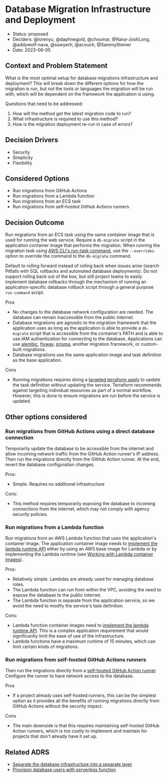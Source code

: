 # Database Migration Infrastructure and Deployment

- Status: proposed
- Deciders: @lorenyu, @daphnegold, @chouinar, @Nava-JoshLong, @addywolf-nava, @sawyerh, @acouch, @SammySteiner
- Date: 2023-06-05

## Context and Problem Statement

What is the most optimal setup for database migrations infrastructure and deployment?
This will break down the different options for how the migration is run, but not the
tools or languages the migration will be run with, which will be dependent on the framework the application is using.

Questions that need to be addressed:

1.  How will the method get the latest migration code to run?
2.  What infrastructure is required to use this method?
3.  How is the migration deployment re-run in case of errors?

## Decision Drivers

- Security
- Simplicity
- Flexibility

## Considered Options

- Run migrations from GitHub Actions
- Run migrations from a Lambda function
- Run migrations from an ECS task
- Run migrations from self-hosted GitHub Actions runners

## Decision Outcome

Run migrations from an ECS task using the same container image that is used for running the web service. Require a `db-migrate` script in the application container image that performs the migration. When running the migration task using [AWS CLI's run-task command](https://docs.aws.amazon.com/cli/latest/reference/ecs/run-task.html), use the `--overrides` option to override the command to the `db-migrate` command.

Default to rolling forward instead of rolling back when issues arise (search Pitfalls with SQL rollbacks and automated database deployments). Do not support rolling back out of the box, but still project teams to easily implement database rollbacks through the mechanism of running an application-specific database rollback script through a general purpose `run-command` script.

Pros

- No changes to the database network configuration are needed. The database can remain inaccessible from the public internet.
- Database migrations are agnostic to the migration framework that the application uses as long as the application is able to provide a `db-migrate` script that is accessible from the container's PATH and is able to use IAM authentication for connecting to the database. Applications can use [alembic](https://alembic.sqlalchemy.org/), [flyway](https://flywaydb.org/), [prisma](https://www.prisma.io/), another migration framework, or custom-built migrations.
- Database migrations use the same application image and task definition as the base application.

Cons

- Running migrations requires doing a [targeted terraform apply](https://developer.hashicorp.com/terraform/tutorials/state/resource-targeting) to update the task definition without updating the service. Terraform recommends against targeting individual resources as part of a normal workflow. However, this is done to ensure migrations are run before the service is updated.

## Other options considered

### Run migrations from GitHub Actions using a direct database connection

Temporarily update the database to be accessible from the internet and allow incoming network traffic from the GitHub Action runner's IP address. Then run the migrations directly from the GitHub Action runner. At the end, revert the database configuration changes.

Pros:

- Simple. Requires no additional infrastructure

Cons:

- This method requires temporarily exposing the database to incoming connections from the internet, which may not comply with agency security policies.

### Run migrations from a Lambda function

Run migrations from an AWS Lambda function that uses the application's container image. The application container image needs to [implement the lambda runtime API](https://aws.amazon.com/blogs/aws/new-for-aws-lambda-container-image-support/) either by using an AWS base image for Lambda or by implementing the Lambda runtime (see [Working with Lambda container images](https://docs.aws.amazon.com/lambda/latest/dg/images-create.html)).

Pros:

- Relatively simple. Lambdas are already used for managing database roles.
- The Lambda function can run from within the VPC, avoiding the need to expose the database to the public internet.
- The Lambda function is separate from the application service, so we avoid the need to modify the service's task definition.

Cons:

- Lambda function container images need to [implement the lambda runtime API](https://aws.amazon.com/blogs/aws/new-for-aws-lambda-container-image-support/). This is a complex application requirement that would significantly limit the ease of use of the infrastructure.
- Lambda functions have a maximum runtime of 15 minutes, which can limit certain kinds of migrations.

### Run migrations from self-hosted GitHub Actions runners

Then run the migrations directly from a [self-hosted GitHub Action runner](https://docs.github.com/en/actions/hosting-your-own-runners/managing-self-hosted-runners/about-self-hosted-runners). Configure the runner to have network access to the database.

Pros

- If a project already uses self-hosted runners, this can be the simplest option as it provides all the benefits of running migrations directly from GitHub Actions without the security impact.

Cons

- The main downside is that this requires maintaining self-hosted GitHub Action runners, which is too costly to implement and maintain for projects that don't already have it set up.

## Related ADRS

- [Separate the database infrastructure into a separate layer](./0005-separate-database-infrastructure-into-separate-layer.md)
- [Provision database users with serverless function](./0006-provision-database-users-with-serverless-function.md)

